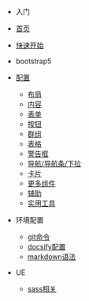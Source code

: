 - 入门

- [首页](/)
- [快速开始](README.md)

<!-- - ui

- [按钮](ui/btns.md)
- [表格](ui/table.md)
- [徽章](ui/tag.md)
- [卡片](ui/card.md)
- [表单](ui/form.md)
- [表单-bt5](ui/forms.md)
- [消息框](ui/msg.md)
- [导航条](ui/nav.md) -->

- bootstrap5

- [配置](bootstrap5/setting.md)
  - [布局](bootstrap5/layout.md)
  - [内容](bootstrap5/content.md)
  - [表单](bootstrap5/form.md)
  - [按钮](bootstrap5/btns.md)
  - [群组](bootstrap5/group.md)
  - [表格](bootstrap5/tables.md)
  - [警告框](bootstrap5/alerts.md)
  - [导航/导航条/下拉](bootstrap5/navbar.md)
  - [卡片](bootstrap5/cards.md)
  - [更多组件](bootstrap5/components.md)
  - [辅助](bootstrap5/helpers.md)
  - [实用工具](bootstrap5/utilities.md)

- 环境配置

  - [git命令](service/git.md)
  - [docsify配置](service/docsify.md)
  - [markdown语法](service/markdown.md)

- UE

  - [sass相关](sass/sass.md)

